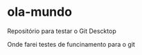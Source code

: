 # ola-mundo
 Repositório para testar o  Git Descktop

Onde farei testes de funcinamento para o git 
